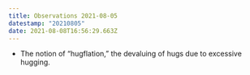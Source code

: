 ```yaml
---
title: Observations 2021-08-05
datestamp: "20210805"
date: 2021-08-08T16:56:29.663Z
---
```

- The notion of “hugflation,” the devaluing of hugs due to excessive hugging.